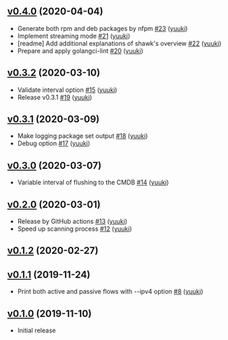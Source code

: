 ## [v0.4.0](https://github.com/yuuki/shawk/compare/v0.3.2...v0.4.0) (2020-04-04)

* Generate both rpm and deb packages by nfpm [#23](https://github.com/yuuki/shawk/pull/23) ([yuuki](https://github.com/yuuki))
* Implement streaming mode [#21](https://github.com/yuuki/shawk/pull/21) ([yuuki](https://github.com/yuuki))
* [readme] Add additional explanations of shawk's overview [#22](https://github.com/yuuki/shawk/pull/22) ([yuuki](https://github.com/yuuki))
* Prepare and apply golangci-lint [#20](https://github.com/yuuki/shawk/pull/20) ([yuuki](https://github.com/yuuki))

## [v0.3.2](https://github.com/yuuki/shawk/compare/v0.3.1...v0.3.2) (2020-03-10)

* Validate interval option [#15](https://github.com/yuuki/shawk/pull/15) ([yuuki](https://github.com/yuuki))
* Release v0.3.1 [#19](https://github.com/yuuki/shawk/pull/19) ([yuuki](https://github.com/yuuki))

## [v0.3.1](https://github.com/yuuki/shawk/compare/v0.3.0...v0.3.1) (2020-03-09)

* Make logging package set output [#18](https://github.com/yuuki/shawk/pull/18) ([yuuki](https://github.com/yuuki))
* Debug option [#17](https://github.com/yuuki/shawk/pull/17) ([yuuki](https://github.com/yuuki))

## [v0.3.0](https://github.com/yuuki/shawk/compare/v0.2.0...v0.3.0) (2020-03-07)

* Variable interval of flushing to the CMDB [#14](https://github.com/yuuki/shawk/pull/14) ([yuuki](https://github.com/yuuki))

## [v0.2.0](https://github.com/yuuki/shawk/compare/v0.1.2...v0.2.0) (2020-03-01)

* Release by GitHub actions [#13](https://github.com/yuuki/shawk/pull/13) ([yuuki](https://github.com/yuuki))
* Speed up scanning process [#12](https://github.com/yuuki/shawk/pull/12) ([yuuki](https://github.com/yuuki))

## [v0.1.2](https://github.com/yuuki/shawk/compare/v0.1.2...v0.1.2) (2020-02-27)


## [v0.1.1](https://github.com/yuuki/shawk/compare/v0.1.0...v0.1.1) (2019-11-24)

* Print both active and passive flows with --ipv4 option [#8](https://github.com/yuuki/shawk/pull/8) ([yuuki](https://github.com/yuuki))

## [v0.1.0](https://github.com/yuuki/shawk/compare/f3c6ecd52904...v0.1.0) (2019-11-10)

* Initial release
